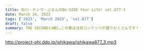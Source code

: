 ```yaml
---
title: 石川・ホンマ・ぶるんのBe-SIDE Your Life! vol.877-3
date: March 24, 2023
tags: ['2023', 'March 2023', 'vol.877']
draft: false
summary: THE SECONDとWBC…この春は注目コンテンツが盛りだくさんです！
---
```


http://project-phi.ddo.jp/ishikawa/ishikawa877_3.mp3